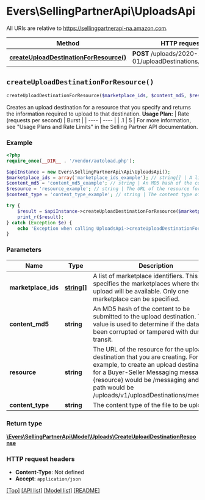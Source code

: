 # Evers\SellingPartnerApi\UploadsApi

All URIs are relative to https://sellingpartnerapi-na.amazon.com.

Method | HTTP request | Description
------------- | ------------- | -------------
[**createUploadDestinationForResource()**](UploadsApi.md#createUploadDestinationForResource) | **POST** /uploads/2020-11-01/uploadDestinations/{resource} | 


## `createUploadDestinationForResource()`

```php
createUploadDestinationForResource($marketplace_ids, $content_md5, $resource, $content_type): \Evers\SellingPartnerApi\Model\Uploads\CreateUploadDestinationResponse
```



Creates an upload destination for a resource that you specify and returns the information required to upload to that destination.  **Usage Plan:**  | Rate (requests per second) | Burst | | ---- | ---- | | .1 | 5 |  For more information, see \"Usage Plans and Rate Limits\" in the Selling Partner API documentation.

### Example

```php
<?php
require_once(__DIR__ . '/vendor/autoload.php');

$apiInstance = new Evers\SellingPartnerApi\Api\UploadsApi();
$marketplace_ids = array('marketplace_ids_example'); // string[] | A list of marketplace identifiers. This specifies the marketplaces where the upload will be available. Only one marketplace can be specified.
$content_md5 = 'content_md5_example'; // string | An MD5 hash of the content to be submitted to the upload destination. This value is used to determine if the data has been corrupted or tampered with during transit.
$resource = 'resource_example'; // string | The URL of the resource for the upload destination that you are creating. For example, to create an upload destination for a Buyer-Seller Messaging message, the {resource} would be /messaging and the path would be  /uploads/v1/uploadDestinations/messaging
$content_type = 'content_type_example'; // string | The content type of the file to be uploaded.

try {
    $result = $apiInstance->createUploadDestinationForResource($marketplace_ids, $content_md5, $resource, $content_type);
    print_r($result);
} catch (Exception $e) {
    echo 'Exception when calling UploadsApi->createUploadDestinationForResource: ', $e->getMessage(), PHP_EOL;
}
```

### Parameters

Name | Type | Description  | Notes
------------- | ------------- | ------------- | -------------
 **marketplace_ids** | [**string[]**](../Model/string.md)| A list of marketplace identifiers. This specifies the marketplaces where the upload will be available. Only one marketplace can be specified. |
 **content_md5** | **string**| An MD5 hash of the content to be submitted to the upload destination. This value is used to determine if the data has been corrupted or tampered with during transit. |
 **resource** | **string**| The URL of the resource for the upload destination that you are creating. For example, to create an upload destination for a Buyer-Seller Messaging message, the {resource} would be /messaging and the path would be  /uploads/v1/uploadDestinations/messaging |
 **content_type** | **string**| The content type of the file to be uploaded. | [optional]

### Return type

[**\Evers\SellingPartnerApi\Model\Uploads\CreateUploadDestinationResponse**](../Model/CreateUploadDestinationResponse.md)

### HTTP request headers

- **Content-Type**: Not defined
- **Accept**: `application/json`

[[Top]](#) [[API list]](../)
[[Model list]](../Models)
[[README]](../../README.md)
